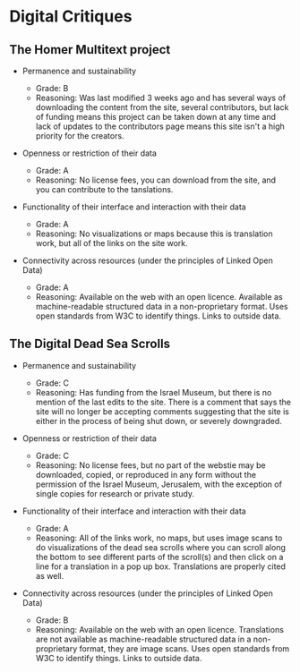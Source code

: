# Digital Critiques
## The Homer Multitext project
* Permanence and sustainability
  * Grade: B
  * Reasoning: Was last modified 3 weeks ago and has several ways of downloading the content from the site, several contributors, but lack of funding means this project can be taken down at any time and lack of updates to the contributors page means this site isn't a high priority for the creators.

* Openness or restriction of their data
  * Grade: A
  * Reasoning: No license fees, you can download from the site, and you can contribute to the tanslations.

* Functionality of their interface and interaction with their data
  * Grade: A
  * Reasoning: No visualizations or maps because this is translation work, but all of the links on the site work.

* Connectivity across resources (under the principles of Linked Open Data)
  * Grade: A
  * Reasoning: Available on the web with an open licence. Available as machine-readable structured data in a non-proprietary format. Uses open standards from W3C to identify things. Links to outside data.

## The Digital Dead Sea Scrolls
* Permanence and sustainability
  * Grade: C
  * Reasoning: Has funding from the Israel Museum, but there is no mention of the last edits to the site. There is a comment that says the site will no longer be accepting comments suggesting that the site is either in the process of being shut down, or severely downgraded.

* Openness or restriction of their data
  * Grade: C
  * Reasoning: No license fees, but no part of the webstie may be downloaded, copied, or reproduced in any form without the permission of the Israel Museum, Jerusalem, with the exception of single copies for research or private study.

* Functionality of their interface and interaction with their data
  * Grade: A
  * Reasoning: All of the links work, no maps, but uses image scans to do visualizations of the dead sea scrolls where you can scroll along the bottom to see different parts of the scroll(s) and then click on a line for a translation in a pop up box. Translations are properly cited as well.

* Connectivity across resources (under the principles of Linked Open Data)
  * Grade: B
  * Reasoning: Available on the web with an open licence. Translations are not available as machine-readable structured data in a non-proprietary format, they are image scans. Uses open standards from W3C to identify things. Links to outside data.
